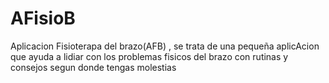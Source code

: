 # AFisioB
Aplicacion Fisioterapa del brazo(AFB) , se trata de una pequeña aplicAcion que ayuda a lidiar con los problemas fisicos del brazo con rutinas y consejos segun donde tengas molestias
